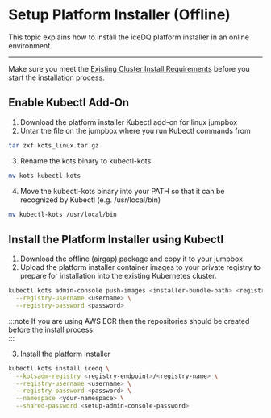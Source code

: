 # Setup Platform Installer (Offline)

This topic explains how to install the iceDQ platform installer in an online environment.

---

Make sure you meet the [Existing Cluster Install Requirements](existing-cluster-requirements) before you start the installation process.

## Enable Kubectl Add-On

1. Download the platform installer Kubectl add-on for linux jumpbox
2. Untar the file on the jumpbox where you run Kubectl commands from

```bash
tar zxf kots_linux.tar.gz 
```

3. Rename the kots binary to kubectl-kots

```bash
mv kots kubectl-kots 
```

4. Move the kubectl-kots binary into your PATH so that it can be recognized by Kubectl (e.g. /usr/local/bin)

```bash
mv kubectl-kots /usr/local/bin  
```

## Install the Platform Installer using Kubectl

1. Download the offline (airgap) package and copy it to your jumpbox
2. Upload the platform installer container images to your private registry to prepare for installation into the existing Kubernetes cluster. 

```bash
kubectl kots admin-console push-images <installer-bundle-path> <registry-endpoint>/<registry-name> \
  --registry-username <username> \
  --registry-password <password>
```

:::note
If you are using AWS ECR then the repositories should be created before the install process.  
:::

3. Install the platform installer

```bash
kubectl kots install icedq \
  --kotsadm-registry <registry-endpoint>/<registry-name> \
  --registry-username <username> \
  --registry-password <password> \
  --namespace <your-namespace> \
  --shared-password <setup-admin-console-password>
```